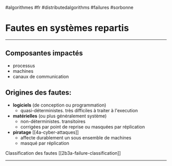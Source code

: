 #algorithmes #fr #distributedalgorithms #failures #sorbonne
# Fautes en systèmes repartis
---
## Composantes impactés
+ processus
+ machines
+ canaux de communication
## Origines des fautes:
+ **logiciels** (de conception ou programmation)
	+ quasi-déterministes. très difficiles à traiter à l'execution
+ **matérielles** (ou plus généralement système)
	+ non-déterministes. transitoires
	+ corrigées par point de reprise ou masquées par réplication
+ **piratage** [[4a-cyber-attaques]]
	+ affecte durablement un sous ensemble de machines
	+ masqué par réplication


Classification des fautes [[2b3a-failure-classification]]

---